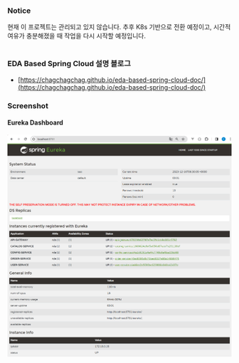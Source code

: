 ### Notice
현재 이 프로젝트는 관리되고 있지 않습니다. 추후 K8s 기반으로 전환 예정이고, 시간적 여유가 충분해졌을 때 작업을 다시 시작할 예정입니다.<br>
<br>


### EDA Based Spring Cloud 설명 블로그
- [https://chagchagchag.github.io/eda-based-spring-cloud-doc/](https://chagchagchag.github.io/eda-based-spring-cloud-doc/)

### Screenshot

#### Eureka Dashboard

<img src="./img/v0/EUREKA-SERVER-DASHBOARD.png"/>

<br>



